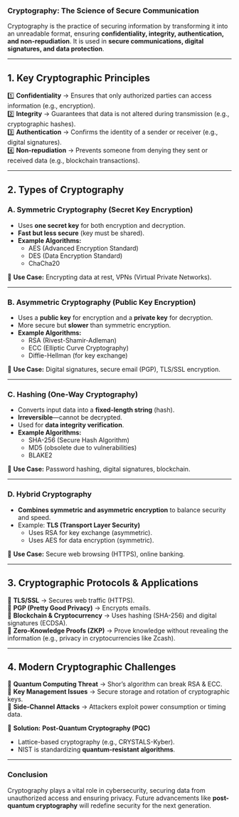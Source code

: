 ### **Cryptography: The Science of Secure Communication**  

Cryptography is the practice of securing information by transforming it into an unreadable format, ensuring **confidentiality, integrity, authentication, and non-repudiation**. It is used in **secure communications, digital signatures, and data protection**.

---

## **1. Key Cryptographic Principles**  

1️⃣ **Confidentiality** → Ensures that only authorized parties can access information (e.g., encryption).  
2️⃣ **Integrity** → Guarantees that data is not altered during transmission (e.g., cryptographic hashes).  
3️⃣ **Authentication** → Confirms the identity of a sender or receiver (e.g., digital signatures).  
4️⃣ **Non-repudiation** → Prevents someone from denying they sent or received data (e.g., blockchain transactions).  

---

## **2. Types of Cryptography**  

### **A. Symmetric Cryptography (Secret Key Encryption)**
- Uses **one secret key** for both encryption and decryption.  
- **Fast but less secure** (key must be shared).  
- **Example Algorithms:**  
  - AES (Advanced Encryption Standard)  
  - DES (Data Encryption Standard)  
  - ChaCha20  

🔹 **Use Case:** Encrypting data at rest, VPNs (Virtual Private Networks).  

---

### **B. Asymmetric Cryptography (Public Key Encryption)**
- Uses a **public key** for encryption and a **private key** for decryption.  
- More secure but **slower** than symmetric encryption.  
- **Example Algorithms:**  
  - RSA (Rivest-Shamir-Adleman)  
  - ECC (Elliptic Curve Cryptography)  
  - Diffie-Hellman (for key exchange)  

🔹 **Use Case:** Digital signatures, secure email (PGP), TLS/SSL encryption.  

---

### **C. Hashing (One-Way Cryptography)**
- Converts input data into a **fixed-length string** (hash).  
- **Irreversible**—cannot be decrypted.  
- Used for **data integrity verification**.  
- **Example Algorithms:**  
  - SHA-256 (Secure Hash Algorithm)  
  - MD5 (obsolete due to vulnerabilities)  
  - BLAKE2  

🔹 **Use Case:** Password hashing, digital signatures, blockchain.  

---

### **D. Hybrid Cryptography**
- **Combines symmetric and asymmetric encryption** to balance security and speed.  
- Example: **TLS (Transport Layer Security)**  
  - Uses RSA for key exchange (asymmetric).  
  - Uses AES for data encryption (symmetric).  

🔹 **Use Case:** Secure web browsing (HTTPS), online banking.  

---

## **3. Cryptographic Protocols & Applications**  

🔹 **TLS/SSL** → Secures web traffic (HTTPS).  
🔹 **PGP (Pretty Good Privacy)** → Encrypts emails.  
🔹 **Blockchain & Cryptocurrency** → Uses hashing (SHA-256) and digital signatures (ECDSA).  
🔹 **Zero-Knowledge Proofs (ZKP)** → Prove knowledge without revealing the information (e.g., privacy in cryptocurrencies like Zcash).  

---

## **4. Modern Cryptographic Challenges**  

🔹 **Quantum Computing Threat** → Shor’s algorithm can break RSA & ECC.  
🔹 **Key Management Issues** → Secure storage and rotation of cryptographic keys.  
🔹 **Side-Channel Attacks** → Attackers exploit power consumption or timing data.  

🔹 **Solution:** **Post-Quantum Cryptography (PQC)**  
- Lattice-based cryptography (e.g., CRYSTALS-Kyber).  
- NIST is standardizing **quantum-resistant algorithms**.  

---

### **Conclusion**  
Cryptography plays a vital role in cybersecurity, securing data from unauthorized access and ensuring privacy. Future advancements like **post-quantum cryptography** will redefine security for the next generation.
